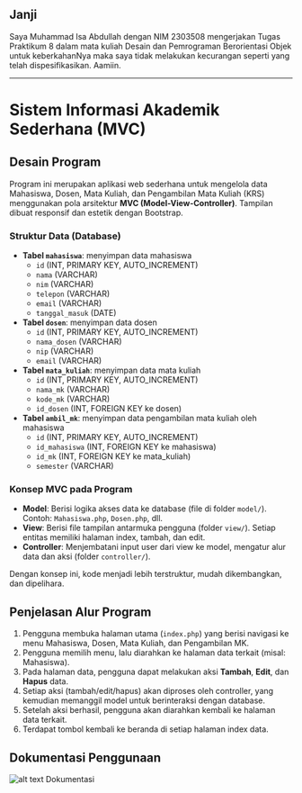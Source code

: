 ## Janji
Saya Muhammad Isa Abdullah dengan NIM 2303508 mengerjakan Tugas Praktikum 8 dalam mata kuliah Desain dan Pemrograman Berorientasi Objek untuk keberkahanNya maka saya tidak melakukan kecurangan seperti yang telah dispesifikasikan. Aamiin.

---

# Sistem Informasi Akademik Sederhana (MVC)

## Desain Program
Program ini merupakan aplikasi web sederhana untuk mengelola data Mahasiswa, Dosen, Mata Kuliah, dan Pengambilan Mata Kuliah (KRS) menggunakan pola arsitektur **MVC (Model-View-Controller)**. Tampilan dibuat responsif dan estetik dengan Bootstrap.

### Struktur Data (Database)
- **Tabel `mahasiswa`**: menyimpan data mahasiswa
  - `id` (INT, PRIMARY KEY, AUTO_INCREMENT)
  - `nama` (VARCHAR)
  - `nim` (VARCHAR)
  - `telepon` (VARCHAR)
  - `email` (VARCHAR)
  - `tanggal_masuk` (DATE)
- **Tabel `dosen`**: menyimpan data dosen
  - `id` (INT, PRIMARY KEY, AUTO_INCREMENT)
  - `nama_dosen` (VARCHAR)
  - `nip` (VARCHAR)
  - `email` (VARCHAR)
- **Tabel `mata_kuliah`**: menyimpan data mata kuliah
  - `id` (INT, PRIMARY KEY, AUTO_INCREMENT)
  - `nama_mk` (VARCHAR)
  - `kode_mk` (VARCHAR)
  - `id_dosen` (INT, FOREIGN KEY ke dosen)
- **Tabel `ambil_mk`**: menyimpan data pengambilan mata kuliah oleh mahasiswa
  - `id` (INT, PRIMARY KEY, AUTO_INCREMENT)
  - `id_mahasiswa` (INT, FOREIGN KEY ke mahasiswa)
  - `id_mk` (INT, FOREIGN KEY ke mata_kuliah)
  - `semester` (VARCHAR)

### Konsep MVC pada Program
- **Model**: Berisi logika akses data ke database (file di folder `model/`). Contoh: `Mahasiswa.php`, `Dosen.php`, dll.
- **View**: Berisi file tampilan antarmuka pengguna (folder `view/`). Setiap entitas memiliki halaman index, tambah, dan edit.
- **Controller**: Menjembatani input user dari view ke model, mengatur alur data dan aksi (folder `controller/`).

Dengan konsep ini, kode menjadi lebih terstruktur, mudah dikembangkan, dan dipelihara.

## Penjelasan Alur Program
1. Pengguna membuka halaman utama (`index.php`) yang berisi navigasi ke menu Mahasiswa, Dosen, Mata Kuliah, dan Pengambilan MK.
2. Pengguna memilih menu, lalu diarahkan ke halaman data terkait (misal: Mahasiswa).
3. Pada halaman data, pengguna dapat melakukan aksi **Tambah**, **Edit**, dan **Hapus** data.
4. Setiap aksi (tambah/edit/hapus) akan diproses oleh controller, yang kemudian memanggil model untuk berinteraksi dengan database.
5. Setelah aksi berhasil, pengguna akan diarahkan kembali ke halaman data terkait.
6. Terdapat tombol kembali ke beranda di setiap halaman index data.

## Dokumentasi Penggunaan
![alt text](dokumTP8.gif)
Dokumentasi
